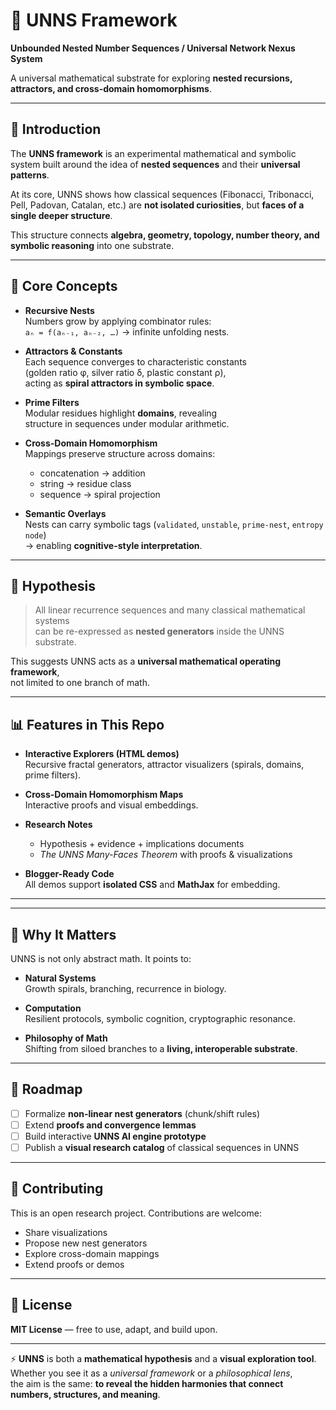 # 🌌 UNNS Framework

**Unbounded Nested Number Sequences / Universal Network Nexus System**

A universal mathematical substrate for exploring **nested recursions, attractors, and cross-domain homomorphisms**.

---

## 📖 Introduction

The **UNNS framework** is an experimental mathematical and symbolic system built around the idea of **nested sequences** and their **universal patterns**.

At its core, UNNS shows how classical sequences (Fibonacci, Tribonacci, Pell, Padovan, Catalan, etc.) are **not isolated curiosities**, but **faces of a single deeper structure**.  

This structure connects **algebra, geometry, topology, number theory, and symbolic reasoning** into one substrate.

---

## 🧩 Core Concepts

- **Recursive Nests**  
  Numbers grow by applying combinator rules:  
  `aₙ = f(aₙ₋₁, aₙ₋₂, …)` → infinite unfolding nests.

- **Attractors & Constants**  
  Each sequence converges to characteristic constants  
  (golden ratio φ, silver ratio δ, plastic constant ρ),  
  acting as **spiral attractors in symbolic space**.

- **Prime Filters**  
  Modular residues highlight **domains**, revealing  
  structure in sequences under modular arithmetic.

- **Cross-Domain Homomorphism**  
  Mappings preserve structure across domains:  
  - concatenation → addition  
  - string → residue class  
  - sequence → spiral projection

- **Semantic Overlays**  
  Nests can carry symbolic tags (`validated`, `unstable`, `prime-nest`, `entropy node`)  
  → enabling **cognitive-style interpretation**.

---

## 🧪 Hypothesis

> All linear recurrence sequences and many classical mathematical systems  
> can be re-expressed as **nested generators** inside the UNNS substrate.  

This suggests UNNS acts as a **universal mathematical operating framework**,  
not limited to one branch of math.

---

## 📊 Features in This Repo

- **Interactive Explorers (HTML demos)**  
  Recursive fractal generators, attractor visualizers (spirals, domains, prime filters).

- **Cross-Domain Homomorphism Maps**  
  Interactive proofs and visual embeddings.

- **Research Notes**  
  - Hypothesis + evidence + implications documents  
  - *The UNNS Many-Faces Theorem* with proofs & visualizations  

- **Blogger-Ready Code**  
  All demos support **isolated CSS** and **MathJax** for embedding.

---



---

## 🔮 Why It Matters

UNNS is not only abstract math. It points to:

- **Natural Systems**  
  Growth spirals, branching, recurrence in biology.

- **Computation**  
  Resilient protocols, symbolic cognition, cryptographic resonance.

- **Philosophy of Math**  
  Shifting from siloed branches to a **living, interoperable substrate**.

---

## 📌 Roadmap

- [ ] Formalize **non-linear nest generators** (chunk/shift rules)  
- [ ] Extend **proofs and convergence lemmas**  
- [ ] Build interactive **UNNS AI engine prototype**  
- [ ] Publish a **visual research catalog** of classical sequences in UNNS  

---

## 🤝 Contributing

This is an open research project. Contributions are welcome:

- Share visualizations  
- Propose new nest generators  
- Explore cross-domain mappings  
- Extend proofs or demos  

---

## 📜 License

**MIT License** — free to use, adapt, and build upon.

---

⚡ **UNNS** is both a **mathematical hypothesis** and a **visual exploration tool**.  
Whether you see it as a *universal framework* or a *philosophical lens*,  
the aim is the same: **to reveal the hidden harmonies that connect numbers, structures, and meaning**.  


